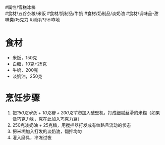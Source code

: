 #属性/雪糕冰棒  
#食材/五谷杂粮/米饭 #食材/奶制品/牛奶 #食材/奶制品/淡奶油 #食材/调味品-甜味类/巧克力 
#测评/👎不咋地  

# 食材
- 米饭，150克
- 白糖，10克+25克
- 牛奶，200克
- 淡奶油，250克

# 烹饪步骤
1. 把*150克米饭 + 10克糖 + 200克牛奶*加入破壁机，打成细腻丝滑的米糊（如果做巧克力味，克在此加入巧克力豆）
2. 250克淡奶油 + 25克糖，用搅拌器打发成有纹路且流动的状态
3. 把米糊加入打发的淡奶油，翻拌均匀
4. 灌入磨具，冷冻过夜